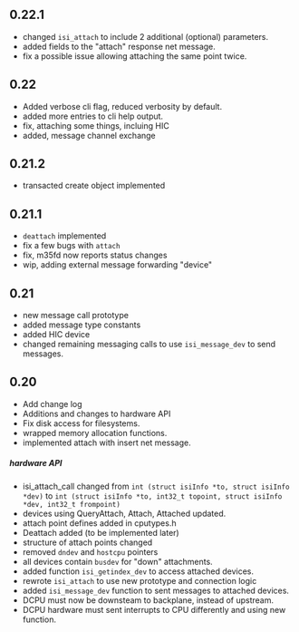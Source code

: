 
0.22.1
------

 - changed `isi_attach` to include 2 additional (optional) parameters.
 - added fields to the "attach" response net message.
 - fix a possible issue allowing attaching the same point twice.

0.22
------

 - Added verbose cli flag, reduced verbosity by default.
 - added more entries to cli help output.
 - fix, attaching some things, incluing HIC
 - added, message channel exchange

0.21.2
------

 - transacted create object implemented

0.21.1
------

 - `deattach` implemented
 - fix a few bugs with `attach`
 - fix, m35fd now reports status changes
 - wip, adding external message forwarding "device"

0.21
------

 - new message call prototype
 - added message type constants
 - added HIC device
 - changed remaining messaging calls to use `isi_message_dev` to send messages.

0.20
------

 - Add change log
 - Additions and changes to hardware API
 - Fix disk access for filesystems.
 - wrapped memory allocation functions.
 - implemented attach with insert net message.

##### hardware API

 - isi_attach_call changed from
   `int (struct isiInfo *to, struct isiInfo *dev)`
   to `int (struct isiInfo *to, int32_t topoint, struct isiInfo *dev, int32_t frompoint)`
 - devices using QueryAttach, Attach, Attached updated.
 - attach point defines added in cputypes.h
 - Deattach added (to be implemented later)
 - structure of attach points changed
 - removed `dndev` and `hostcpu` pointers
 - all devices contain `busdev` for "down" attachments.
 - added function `isi_getindex_dev` to access attached devices.
 - rewrote `isi_attach` to use new prototype and connection logic
 - added `isi_message_dev` function to sent messages to attached devices.
 - DCPU must now be downsteam to backplane, instead of upstream.
 - DCPU hardware must sent interrupts to CPU differently and using new function.


